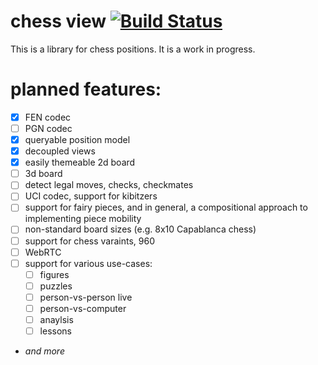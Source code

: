 # chess view [![Build Status](https://travis-ci.org/humanchimp/chessview.svg?branch=master)](https://travis-ci.org/humanchimp/chessview)

This is a library for chess positions. It is a work in progress.

# planned features:
- [x] FEN codec
- [ ] PGN codec
- [x] queryable position model
- [x] decoupled views
- [x] easily themeable 2d board
- [ ] 3d board
- [ ] detect legal moves, checks, checkmates
- [ ] UCI codec, support for kibitzers
- [ ] support for fairy pieces, and in general, a compositional approach to implementing piece mobility
- [ ] non-standard board sizes (e.g. 8x10 Capablanca chess)
- [ ] support for chess varaints, 960
- [ ] WebRTC
- [ ] support for various use-cases:
  - [ ] figures
  - [ ] puzzles
  - [ ] person-vs-person live
  - [ ] person-vs-computer
  - [ ] anaylsis
  - [ ] lessons
- _and more_
